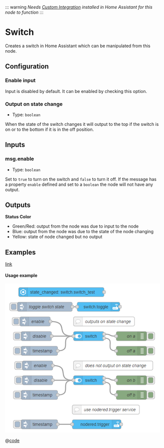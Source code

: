 ::: warning
_Needs [Custom Integration](https://github.com/zachowj/hass-node-red) installed
in Home Assistant for this node to function_
:::

# Switch

Creates a switch in Home Assistant which can be manipulated from this node.

## Configuration

### Enable input

Input is disabled by default. It can be enabled by checking this option.

### Output on state change

- Type: `boolean`

When the state of the switch changes it will output to the top if the switch is on or to the bottom if it is in the off position.

## Inputs

### msg.enable

- Type: `boolean`

Set to `true` to turn on the switch and `false` to turn it off. If the message has a property `enable` defined and set to a `boolean` the node will not have any output.

## Outputs

**Status Color**

- Green/Red: output from the node was due to input to the node
- Blue: output from the node was due to the state of the node changing
- Yellow: state of node changed but no output

## Examples

<InfoPanelOnly>

[link](https://zachowj.github.io/node-red-contrib-home-assistant-websocket/node/switch.html#examples)

</InfoPanelOnly>

<DocsOnly>

#### Usage example

![screenshot](./images/switch_usage.png)

@[code](@examples/node/switch/switch_usage.json)

</DocsOnly>
